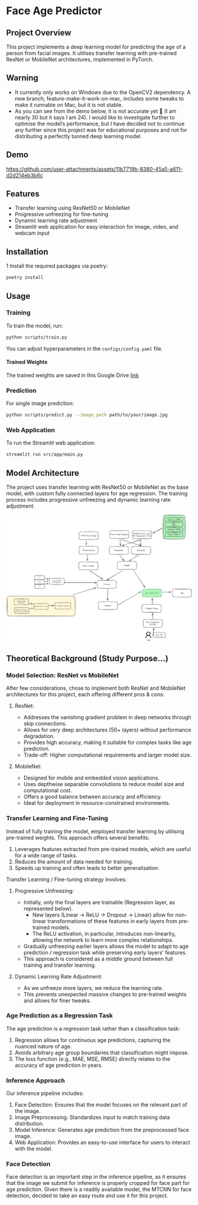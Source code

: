 
# Face Age Predictor

## Project Overview

This project implements a deep learning model for predicting the age of a person from facial images. It utilises transfer learning with pre-trained ResNet or MobileNet architectures, implemented in PyTorch.

## Warning
- It currently only works on Windows due to the OpenCV2 dependency. A new branch, feature-make-it-work-on-mac, includes some tweaks to make it runnable on Mac, but it is not stable.
- As you can see from the demo below, it is not accurate yet 🤣 (I am nearly 30 but it says I am 24). I would like to investigate further to optimise the model’s performance, but I have decided not to continue any further since this project was for educational purposes and not for distributing a perfectly tunned deep learning model.

## Demo
https://github.com/user-attachments/assets/11b7719b-8380-45a5-a611-d2d214eb3b6c



## Features

- Transfer learning using ResNet50 or MobileNet
- Progressive unfreezing for fine-tuning
- Dynamic learning rate adjustment
- Streamlit web application for easy interaction for image, video, and webcam input

## Installation

1 Install the required packages via poetry:

   ```bash
   poetry install
   ```

## Usage

### Training

To train the model, run:

```bash
python scripts/train.py
```

You can adjust hyperparameters in the `configs/config.yaml` file.

#### Trained Weights

The trained weights are saved in this Google Drive [link](https://drive.google.com/file/d/1jFlzMSNgde6-vDtppWr802tR-x6iqY21/view?usp=sharing)

### Prediction

For single image prediction:

```bash
python scripts/predict.py --image_path path/to/your/image.jpg
```

### Web Application

To run the Streamlit web application:

```bash
streamlit run src/app/main.py
```

## Model Architecture

The project uses transfer learning with ResNet50 or MobileNet as the base model, with custom fully connected layers for age regression. The training process includes progressive unfreezing and dynamic learning rate adjustment.

![alt text](static/image.png)

## Theoretical Background (Study Purpose...)

### Model Selection: ResNet vs MobileNet

After few considerations, chose to implement both ResNet and MobileNet architectures for this project, each offering different pros & cons:

1. ResNet:
   - Addresses the vanishing gradient problem in deep networks through skip connections.
   - Allows for very deep architectures (50+ layers) without performance degradation.
   - Provides high accuracy, making it suitable for complex tasks like age prediction.
   - Trade-off: Higher computational requirements and larger model size.

2. MobileNet:
   - Designed for mobile and embedded vision applications.
   - Uses depthwise separable convolutions to reduce model size and computational cost.
   - Offers a good balance between accuracy and efficiency.
   - Ideal for deployment in resource-constrained environments.

### Transfer Learning and Fine-Tuning

Instead of fully training the model, employed transfer learning by utilising pre-trained weights. This approach offers several benefits:

1. Leverages features extracted from pre-trained models, which are useful for a wide range of tasks.
2. Reduces the amount of data needed for training.
3. Speeds up training and often leads to better generalisation.

Transfer Learning / Fine-tuning strategy involves:

1. Progressive Unfreezing:
   - Initially, only the final layers are trainable (Regression layer, as represented below).
        - New layers (Linear -> ReLU -> Dropout -> Linear) allow for non-linear transformations of these features in early layers from pre-trained models.
        - The ReLU activation, in particular, introduces non-linearity, allowing the network to learn more complex relationships.
   - Gradually unfreezing earlier layers allows the model to adapt to age prediction / regression task while preserving early layers' features.
   - This approach is considered as a middle ground between full training and transfer learning.

2. Dynamic Learning Rate Adjustment:
   - As we unfreeze more layers, we reduce the learning rate.
   - This prevents unexpected massive changes to pre-trained weights and allows for finer tweaks.

### Age Prediction as a Regression Task

The age prediction is a regression task rather than a classification task:

1. Regression allows for continuous age predictions, capturing the nuanced nature of age.
2. Avoids arbitrary age group boundaries that classification might impose.
3. The loss function (e.g., MAE, MSE, RMSE) directly relates to the accuracy of age prediction in years.

### Inference Approach

Our inference pipeline includes:

1. Face Detection: Ensures that the model focuses on the relevant part of the image.
2. Image Preprocessing: Standardizes input to match training data distribution.
3. Model Inference: Generates age prediction from the preprocessed face image.
4. Web Application: Provides an easy-to-use interface for users to interact with the model.

### Face Detection

Face detection is an important step in the inference pipeline, as it ensures that the image we submit for inference is properly cropped for face part for age prediction. Given there is a readily available model, the MTCNN for face detection, decided to take an easy route and use it for this project.
